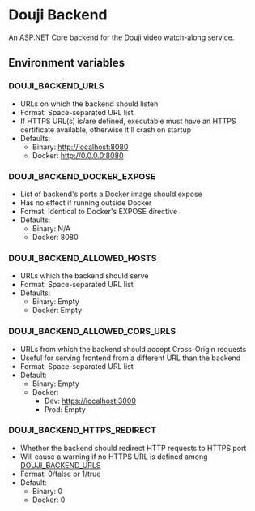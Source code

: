 # Douji Backend

An ASP.NET Core backend for the Douji video watch-along service.

## Environment variables

### DOUJI_BACKEND_URLS

- URLs on which the backend should listen
- Format: Space-separated URL list
- If HTTPS URL(s) is/are defined, executable must have an HTTPS certificate available, otherwise it'll crash on startup
- Defaults:
  - Binary: <http://localhost:8080>
  - Docker: <http://0.0.0.0:8080>

### DOUJI_BACKEND_DOCKER_EXPOSE

- List of backend's ports a Docker image should expose
- Has no effect if running outside Docker
- Format: Identical to Docker's EXPOSE directive
- Defaults:
  - Binary: N/A
  - Docker: 8080

### DOUJI_BACKEND_ALLOWED_HOSTS

- URLs which the backend should serve
- Format: Space-separated URL list
- Defaults:
  - Binary: Empty
  - Docker: Empty

### DOUJI_BACKEND_ALLOWED_CORS_URLS

- URLs from which the backend should accept Cross-Origin requests
- Useful for serving frontend from a different URL than the backend
- Format: Space-separated URL list
- Default:
  - Binary: Empty
  - Docker:
    - Dev: <https://localhost:3000>
    - Prod: Empty

### DOUJI_BACKEND_HTTPS_REDIRECT

- Whether the backend should redirect HTTP requests to HTTPS port
- Will cause a warning if no HTTPS URL is defined among [DOUJI_BACKEND_URLS](#douji_backend_urls)
- Format: 0/false or 1/true
- Default:
  - Binary: 0
  - Docker: 0
